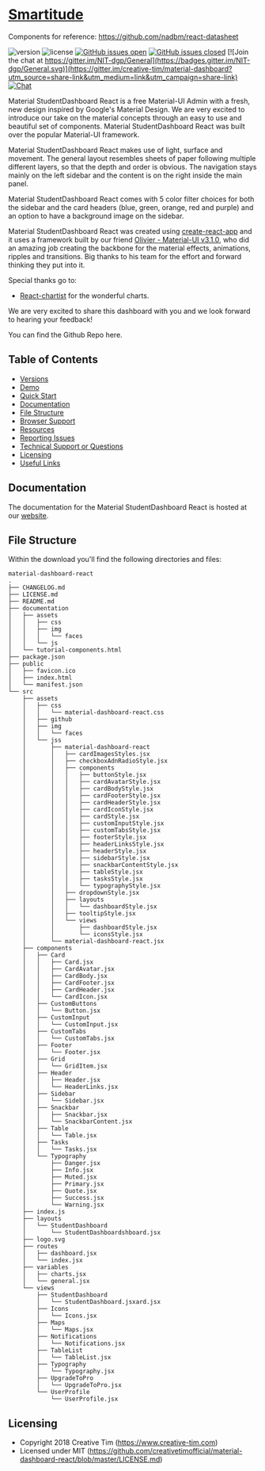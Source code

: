 # [Smartitude](https://demos.creative-tim.com/material-dashboard-react/#/dashboard)

Components for reference:
https://github.com/nadbm/react-datasheet

![version](https://img.shields.io/badge/version-1.0.0-blue.svg) ![license](https://img.shields.io/badge/license-MIT-blue.svg) [![GitHub issues open](https://img.shields.io/github/issues/creativetimofficial/material-dashboard-react.svg?maxAge=2592000)]() [![GitHub issues closed](https://img.shields.io/github/issues-closed-raw/creativetimofficial/material-dashboard-react.svg?maxAge=2592000)]() [![Join the chat at https://gitter.im/NIT-dgp/General](https://badges.gitter.im/NIT-dgp/General.svg)](https://gitter.im/creative-tim/material-dashboard?utm_source=share-link&utm_medium=link&utm_campaign=share-link) [![Chat](https://img.shields.io/badge/chat-on%20discord-7289da.svg)](https://discord.gg/E4aHAQy)

Material StudentDashboard React is a free Material-UI Admin with a fresh, new design inspired by Google's Material Design. We are very excited to introduce our take on the material concepts through an easy to use and beautiful set of components. Material StudentDashboard React was built over the popular Material-UI framework.

Material StudentDashboard React makes use of light, surface and movement. The general layout resembles sheets of paper following multiple different layers, so that the depth and order is obvious. The navigation stays mainly on the left sidebar and the content is on the right inside the main panel.

Material StudentDashboard React comes with 5 color filter choices for both the sidebar and the card headers (blue, green, orange, red and purple) and an option to have a background image on the sidebar.

Material StudentDashboard React was created using [create-react-app](https://github.com/facebook/create-react-app) and it uses a framework built by our friend [Olivier - Material-UI v3.1.0](https://github.com/mui-org/material-ui), who did an amazing job creating the backbone for the material effects, animations, ripples and transitions. Big thanks to his team for the effort and forward thinking they put into it.

Special thanks go to:
+ [React-chartist](https://github.com/fraserxu/react-chartist) for the wonderful charts.

We are very excited to share this dashboard with you and we look forward to hearing your feedback!

You can find the Github Repo here.

## Table of Contents

* [Versions](#versions)
* [Demo](#demo)
* [Quick Start](#quick-start)
* [Documentation](#documentation)
* [File Structure](#file-structure)
* [Browser Support](#browser-support)
* [Resources](#resources)
* [Reporting Issues](#reporting-issues)
* [Technical Support or Questions](#technical-support-or-questions)
* [Licensing](#licensing)
* [Useful Links](#useful-links)


## Documentation
The documentation for the Material StudentDashboard React is hosted at our [website](https://demos.creative-tim.com/material-dashboard-react/#/documentation/tutorial).


## File Structure

Within the download you'll find the following directories and files:

```
material-dashboard-react
.
├── CHANGELOG.md
├── LICENSE.md
├── README.md
├── documentation
│   ├── assets
│   │   ├── css
│   │   ├── img
│   │   │   └── faces
│   │   └── js
│   └── tutorial-components.html
├── package.json
├── public
│   ├── favicon.ico
│   ├── index.html
│   └── manifest.json
└── src
    ├── assets
    │   ├── css
    │   │   └── material-dashboard-react.css
    │   ├── github
    │   ├── img
    │   │   └── faces
    │   └── jss
    │       ├── material-dashboard-react
    │       │   ├── cardImagesStyles.jsx
    │       │   ├── checkboxAdnRadioStyle.jsx
    │       │   ├── components
    │       │   │   ├── buttonStyle.jsx
    │       │   │   ├── cardAvatarStyle.jsx
    │       │   │   ├── cardBodyStyle.jsx
    │       │   │   ├── cardFooterStyle.jsx
    │       │   │   ├── cardHeaderStyle.jsx
    │       │   │   ├── cardIconStyle.jsx
    │       │   │   ├── cardStyle.jsx
    │       │   │   ├── customInputStyle.jsx
    │       │   │   ├── customTabsStyle.jsx
    │       │   │   ├── footerStyle.jsx
    │       │   │   ├── headerLinksStyle.jsx
    │       │   │   ├── headerStyle.jsx
    │       │   │   ├── sidebarStyle.jsx
    │       │   │   ├── snackbarContentStyle.jsx
    │       │   │   ├── tableStyle.jsx
    │       │   │   ├── tasksStyle.jsx
    │       │   │   └── typographyStyle.jsx
    │       │   ├── dropdownStyle.jsx
    │       │   ├── layouts
    │       │   │   └── dashboardStyle.jsx
    │       │   ├── tooltipStyle.jsx
    │       │   └── views
    │       │       ├── dashboardStyle.jsx
    │       │       └── iconsStyle.jsx
    │       └── material-dashboard-react.jsx
    ├── components
    │   ├── Card
    │   │   ├── Card.jsx
    │   │   ├── CardAvatar.jsx
    │   │   ├── CardBody.jsx
    │   │   ├── CardFooter.jsx
    │   │   ├── CardHeader.jsx
    │   │   └── CardIcon.jsx
    │   ├── CustomButtons
    │   │   └── Button.jsx
    │   ├── CustomInput
    │   │   └── CustomInput.jsx
    │   ├── CustomTabs
    │   │   └── CustomTabs.jsx
    │   ├── Footer
    │   │   └── Footer.jsx
    │   ├── Grid
    │   │   └── GridItem.jsx
    │   ├── Header
    │   │   ├── Header.jsx
    │   │   └── HeaderLinks.jsx
    │   ├── Sidebar
    │   │   └── Sidebar.jsx
    │   ├── Snackbar
    │   │   ├── Snackbar.jsx
    │   │   └── SnackbarContent.jsx
    │   ├── Table
    │   │   └── Table.jsx
    │   ├── Tasks
    │   │   └── Tasks.jsx
    │   └── Typography
    │       ├── Danger.jsx
    │       ├── Info.jsx
    │       ├── Muted.jsx
    │       ├── Primary.jsx
    │       ├── Quote.jsx
    │       ├── Success.jsx
    │       └── Warning.jsx
    ├── index.js
    ├── layouts
    │   └── StudentDashboard
    │       └── StudentDashboardshboard.jsx
    ├── logo.svg
    ├── routes
    │   ├── dashboard.jsx
    │   └── index.jsx
    ├── variables
    │   ├── charts.jsx
    │   └── general.jsx
    └── views
        ├── StudentDashboard
        │   └── StudentDashboard.jsxard.jsx
        ├── Icons
        │   └── Icons.jsx
        ├── Maps
        │   └── Maps.jsx
        ├── Notifications
        │   └── Notifications.jsx
        ├── TableList
        │   └── TableList.jsx
        ├── Typography
        │   └── Typography.jsx
        ├── UpgradeToPro
        │   └── UpgradeToPro.jsx
        └── UserProfile
            └── UserProfile.jsx
```

## Licensing

- Copyright 2018 Creative Tim (https://www.creative-tim.com)
- Licensed under MIT (https://github.com/creativetimofficial/material-dashboard-react/blob/master/LICENSE.md)
